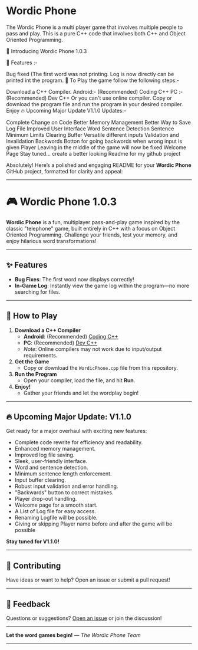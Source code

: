 # Wordic Phone

The Wordic Phone is a multi player game that involves multiple people to pass and play. This is a pure C++ code that involves both C++ and Object Oriented Programming.

🎊 Introducing Wordic Phone 1.0.3

🎉 Features :-

Bug fixed (The first word was not printing.
Log is now directly can be printed int the program.
🤔 To Play the game follow the following steps:-

Download a C++ Compiler. Android:- (Recommended) Coding C++ PC :- (Recommended) Dev C++ Or you can't use online compiler.
Copy or download the program file and run the program in your desired compiler.
Enjoy
🔥 Upcoming Major Update V1.1.0 Updates:-

Complete Change on Code
Better Memory Management
Better Way to Save Log File
Improved User Interface
Word Sentence Detection
Sentence Minimum Limits
Clearing Buffer
Versatile different inputs Validation and Invalidation
Backwords Botton for going backwords when wrong input is given
Player Leaving in the middle of the game will now be fixed
Welcome Page
Stay tuned... create a better looking Readme for my github project

Absolutely! Here’s a polished and engaging README for your **Wordic Phone** GitHub project, formatted for clarity and appeal:

---

# 🎮 Wordic Phone 1.0.3

**Wordic Phone** is a fun, multiplayer pass-and-play game inspired by the classic "telephone" game, built entirely in C++ with a focus on Object Oriented Programming. Challenge your friends, test your memory, and enjoy hilarious word transformations!

---

## ✨ Features

- **Bug Fixes**: The first word now displays correctly!
- **In-Game Log**: Instantly view the game log within the program—no more searching for files.

---

## 🚀 How to Play

1. **Download a C++ Compiler**
    - **Android**: (Recommended) [Coding C++](https://play.google.com/store/apps/details?id=com.codingcplus)
    - **PC**: (Recommended) [Dev C++](https://sourceforge.net/projects/orwelldevcpp/)
    - *Note*: Online compilers may not work due to input/output requirements.
2. **Get the Game**
    - Copy or download the `WordicPhone.cpp` file from this repository.
3. **Run the Program**
    - Open your compiler, load the file, and hit **Run**.
4. **Enjoy!**
    - Gather your friends and let the wordplay begin!

---

## 🔥 Upcoming Major Update: V1.1.0

Get ready for a major overhaul with exciting new features:

- Complete code rewrite for efficiency and readability.
- Enhanced memory management.
- Improved log file saving.
- Sleek, user-friendly interface.
- Word and sentence detection.
- Minimum sentence length enforcement.
- Input buffer clearing.
- Robust input validation and error handling.
- "Backwards" button to correct mistakes.
- Player drop-out handling.
- Welcome page for a smooth start.
- A List of Log file for easy access.
- Renaming Logfile will be possible.
- Giving or skipping Player name before and after the game will be possible

**Stay tuned for V1.1.0!**

---

## 📢 Contributing

Have ideas or want to help? Open an issue or submit a pull request!

---

## 💬 Feedback

Questions or suggestions? [Open an issue](https://github.com/vedantmandanka47/Wordic-Phone/issues) or join the discussion!

---

**Let the word games begin!**
*— The Wordic Phone Team*

---
